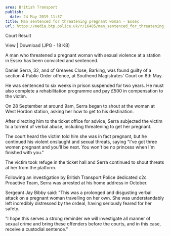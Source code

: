 ```yaml
area: British Transport
publish:
  date: 24 May 2019 11:57
title: Man sentenced for threatening pregnant woman - Essex
url: https://media.btp.police.uk/r/16485/man_sentenced_for_threatening_pregnant_woman_-_es
```

Court Result

View | Download (JPG - 18 KB)

A man who threatened a pregnant woman with sexual violence at a station in Essex has been convicted and sentenced.

Daniel Serra, 32, and of Greaves Close, Barking, was found guilty of a section 4 Public Order offence, at Southend Magistrates' Court on 8th May.

He was sentenced to six weeks in prison suspended for two years. He must also complete a rehabilitation programme and pay £500 in compensation to the victim.

On 28 September at around 9am, Serra began to shout at the woman at West Hordon station, asking her how to get to his destination.

After directing him to the ticket office for advice, Serra subjected the victim to a torrent of verbal abuse, including threatening to get her pregnant.

The court heard the victim told him she was in fact pregnant, but he continued his violent onslaught and sexual threats, saying "I've got three women pregnant and you'll be next. You won't be no princess when I'm finished with you."

The victim took refuge in the ticket hall and Serra continued to shout threats at her from the platform.

Following an investigation by British Transport Police dedicated c2c Proactive Team, Serra was arrested at his home address in October.

Sergeant Jay Bibby said: "This was a prolonged and disgusting verbal attack on a pregnant woman travelling on her own. She was understandably left incredibly distressed by the ordeal, having seriously feared for her safety.

"I hope this serves a strong reminder we will investigate all manner of sexual crime and bring these offenders before the courts, and in this case, receive a custodial sentence."

